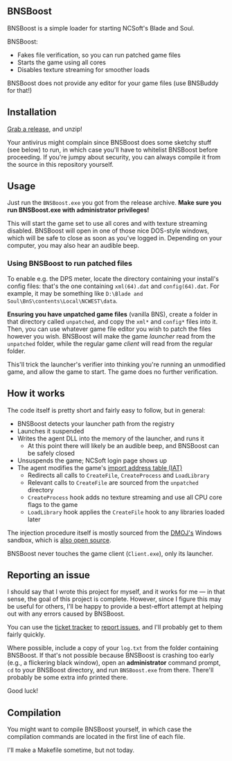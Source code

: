 ## BNSBoost

BNSBoost is a simple loader for starting NCSoft's Blade and Soul.

BNSBoost:

* Fakes file verification, so you can run patched game files
* Starts the game using all cores
* Disables texture streaming for smoother loads

BNSBoost does not provide any editor for your game files (use BNSBuddy for that!)

## Installation

[Grab a release](https://github.com/Xyene/BNSBoost/releases), and unzip!

Your antivirus might complain since BNSBoost does some sketchy stuff (see below) to run, in which case you'll have to
whitelist BNSBoost before proceeding. If you're jumpy about security, you can always compile it from the source in this repository
yourself.

## Usage 
Just run the `BNSBoost.exe` you got from the release archive. **Make sure you run BNSBoost.exe with administrator privileges!**

This will start the game set to use all cores and with texture streaming disabled.
BNSBoost will open in one of those nice DOS-style windows, which will be safe to close as soon as you've logged in.
Depending on your computer, you may also hear an audible beep.

### Using BNSBoost to run patched files

To enable e.g. the DPS meter, locate the directory containing your install's config files: that's the one containing `xml(64).dat` and `config(64).dat`.
For example, it may be something like `D:\Blade and Soul\BnS\contents\Local\NCWEST\data`.

**Ensuring you have unpatched game files** (vanilla BNS), create a folder in that directory called `unpatched`, and copy the `xml*` and `config*` files into it.
Then, you can use whatever game file editor you wish to patch the files however you wish. BNSBoost will make the game *launcher* read
from the `unpatched` folder, while the regular game *client* will read from the regular folder.

This'll trick the launcher's verifier into thinking you're running an unmodified game, and allow the game to start.
The game does no further verification.

## How it works

The code itself is pretty short and fairly easy to follow, but in general:

* BNSBoost detects your launcher path from the registry
* Launches it suspended
* Writes the agent DLL into the memory of the launcher, and runs it
  * At this point there will likely be an audible beep, and BNSBoost can be safely closed
* Unsuspends the game; NCSoft login page shows up
* The agent modifies the game's [import address table (IAT)](https://en.wikipedia.org/wiki/Portable_Executable#Import_Table)
  * Redirects all calls to `CreateFile`, `CreateProcess` and `LoadLibrary`
  * Relevant calls to `CreateFile` are sourced from the `unpatched` directory
  * `CreateProcess` hook adds no texture streaming and use all CPU core flags to the game
  * `LoadLibrary` hook applies the `CreateFile` hook to any libraries loaded later

The injection procedure itself is mostly sourced from the [DMOJ's](https://dmoj.ca/) Windows sandbox, which is [also open source](https://github.com/DMOJ/judge).

BNSBoost never touches the game client (`Client.exe`), only its launcher.

## Reporting an issue

I should say that I wrote this project for myself, and it works for me &mdash; in that sense, the goal of this project is complete.
However, since I figure this may be useful for others, I'll be happy to provide a best-effort attempt at helping out with any
errors caused by BNSBoost.

You can use the [ticket tracker](https://github.com/Xyene/BNSBoost/issues/) to [report issues](https://github.com/Xyene/BNSBoost/issues/new), and I'll probably get to them fairly quickly. 

Where possible, include a copy of your `log.txt` from the folder containing BNSBoost.
If that's not possible because BNSBoost is crashing too early (e.g., a flickering black window), open an **administrator**
command prompt, `cd` to your BNSBoost directory, and run `BNSBoost.exe` from there. There'll probably be some extra info printed there.

Good luck!

## Compilation

You might want to compile BNSBoost yourself, in which case the compilation commands are located in the first line of each file.

I'll make a Makefile sometime, but not today.
